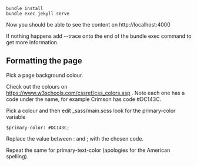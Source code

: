 
```
bundle install
bundle exec jekyll serve
```

Now you should be able to see the content on http://localhost:4000

If nothing happens add --trace onto the end of the bundle exec command to get more information.

## Formatting the page
Pick a page background colour.

Check out the colours on https://www.w3schools.com/cssref/css_colors.asp . Note each one has a code under the name, for example Crimson has code #DC143C.

Pick a colour and then edit _sass/main.scss look for the primary-color variable
```
$primary-color: #DC143C;
```
Replace the value between : and ; with the chosen code.

Repeat the same for primary-text-color (apologies for the American spelling).

